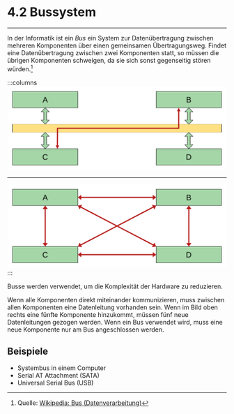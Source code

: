 # 4.2 Bussystem
---

In der Informatik ist ein *Bus* ein System zur Datenübertragung zwischen mehreren Komponenten über einen gemeinsamen Übertragungsweg. Findet eine Datenübertragung zwischen zwei Komponenten statt, so müssen die übrigen Komponenten schweigen, da sie sich sonst gegenseitig stören würden.[^1]

:::columns
![Datenübertragung mit Bus](./bus-1.svg)
***
![Datenübertragung ohne Bus](./bus-2.svg)
:::

Busse werden verwendet, um die Komplexität der Hardware zu reduzieren.

Wenn alle Komponenten direkt miteinander kommunizieren, muss zwischen allen Komponenten eine Datenleitung vorhanden sein. Wenn im Bild oben rechts eine fünfte Komponente hinzukommt, müssen fünf neue Datenleitungen gezogen werden. Wenn ein Bus verwendet wird, muss eine neue Komponente nur am Bus angeschlossen werden.

## Beispiele

- Systembus in einem Computer
- Serial AT Attachment (SATA)
- Universal Serial Bus (USB)

[^1]: Quelle: [Wikipedia: Bus (Datenverarbeitung)](https://de.wikipedia.org/wiki/Bus_(Datenverarbeitung))
